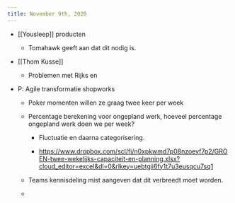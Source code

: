 ```yaml
---
title: November 9th, 2020
---
```


- [[Yousleep]] producten 
	 - Tomahawk geeft aan dat dit nodig is.

- [[Thom Kusse]] 
	 - Problemen met Rijks en 

- P: Agile transformatie shopworks
	 - Poker momenten willen ze graag twee keer per week 

	 - Percentage berekening voor ongepland werk, hoeveel percentage ongepland werk doen we per week? 
		 - Fluctuatie en daarna categorisering.

		 - https://www.dropbox.com/scl/fi/n0xpkwmd7p08nzoeyf7p2/GROEN-twee-wekelijks-capaciteit-en-planning.xlsx?cloud_editor=excel&dl=0&rlkey=uebtgii6fy1t7u3eusqcu7sq1

	 - Teams kennisdeling mist aangeven dat dit verbreedt moet worden.

	 - 

